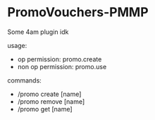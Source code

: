 # PromoVouchers-PMMP

Some 4am plugin idk

usage:

- op permission: promo.create
- non op permission: promo.use

commands:
 - /promo create [name]
 - /promo remove [name]
 - /promo get [name]
